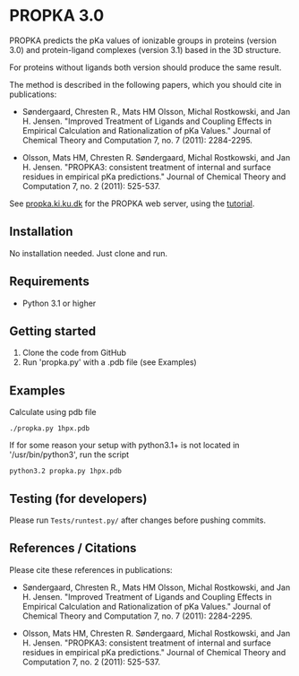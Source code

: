 # PROPKA 3.0

PROPKA predicts the pKa values of ionizable groups in
proteins (version 3.0) and
protein-ligand complexes (version 3.1)
based in the 3D structure.

For proteins without ligands both version should produce the same result.

The method is described in the following papers, which you should cite
in publications:

* Søndergaard, Chresten R., Mats HM Olsson, Michal Rostkowski, and Jan H. Jensen. "Improved Treatment of Ligands and Coupling Effects in Empirical Calculation and Rationalization of pKa Values." Journal of Chemical Theory and Computation 7, no. 7 (2011): 2284-2295.

* Olsson, Mats HM, Chresten R. Søndergaard, Michal Rostkowski, and Jan H. Jensen. "PROPKA3: consistent treatment of internal and surface residues in empirical pKa predictions." Journal of Chemical Theory and Computation 7, no. 2 (2011): 525-537.

See [propka.ki.ku.dk](http://propka.ki.ku.dk/) for the PROPKA web server,
using the [tutorial](http://propka.ki.ku.dk/~luca/wiki/index.php/PROPKA_3.1_Tutorial).

## Installation

No installation needed. Just clone and run.

## Requirements

* Python 3.1 or higher

## Getting started

1. Clone the code from GitHub
2. Run 'propka.py' with a .pdb file (see Examples)

## Examples

Calculate using pdb file

    ./propka.py 1hpx.pdb

If for some reason your setup with python3.1+ is
not located in '/usr/bin/python3', run the script

    python3.2 propka.py 1hpx.pdb

## Testing (for developers)

Please run `Tests/runtest.py/` after changes before pushing commits.

## References / Citations

Please cite these references in publications:

* Søndergaard, Chresten R., Mats HM Olsson, Michal Rostkowski, and Jan H. Jensen. "Improved Treatment of Ligands and Coupling Effects in Empirical Calculation and Rationalization of pKa Values." Journal of Chemical Theory and Computation 7, no. 7 (2011): 2284-2295.

* Olsson, Mats HM, Chresten R. Søndergaard, Michal Rostkowski, and Jan H. Jensen. "PROPKA3: consistent treatment of internal and surface residues in empirical pKa predictions." Journal of Chemical Theory and Computation 7, no. 2 (2011): 525-537.



